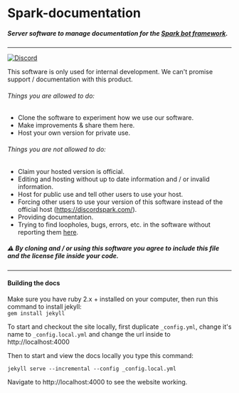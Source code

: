 # Spark-documentation

##### Server software to manage documentation for the [Spark bot framework](https://github.com/TobiasFeld22/Spark).
---

[![Discord](https://discordapp.com/api/guilds/248505281741455360/embed.png)](https://discord.gg/TezD2Zg)


This software is only used for internal development. We can't promise support / documentation with this product.

###### Things you are allowed to do:

- Clone the software to experiment how we use our software.
- Make improvements & share them here.
- Host your own version for private use.

###### Things you are not allowed to do:
- Claim your hosted version is official.
- Editing and hosting without up to date information and / or invalid information.
- Host for public use and tell other users to use your host.
- Forcing other users to use your version of this software instead of the official host (https://discordspark.com/).
- Providing documentation.
- Trying to find loopholes, bugs, errors, etc. in the software without reporting them [here](https://github.com/Spark-Core/Spark-documenation/issues).

##### :warning: By cloning and / or using this software you agree to include this file and the license file inside your code.

---

#### Building the docs

Make sure you have ruby 2.x + installed on your computer,
then run this command to install jekyll:<br />
`gem install jekyll`

To start and checkout the site locally, first duplicate `_config.yml`, change it's name to `_config.local.yml` and change the url inside to http://localhost:4000

Then to start and view the docs locally you type this command:

```
jekyll serve --incremental --config _config.local.yml
```
Navigate to http://localhost:4000 to see the website working.
